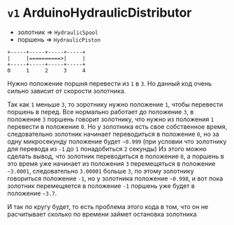 # `v1` ArduinoHydraulicDistributor
* золотник => `HydraulicSpool`
* поршень => `HydraulicPiston`

```text
+-----+-----+-----+-----+
|     |==========>|     |
+-----+-----+-----+-----+
0     1     2     3     4
```

Нужно положение поршня перевести из `1` в `3`.
Но данный код очень сильно зависит от скорости золотника.

Так как `1` меньше `3`, то зоротнику нужно положение `1`, чтобы перевести поршень в перед.
Все нормально работает до положение `3`, в положение `3` поршень говорит золотнику, что нужно из положения `1` перевести в положение `0`.
Но у золотника есть свое собственное время, следовательно золотник начинает переводиться в положение `0`, но за одну микросекунду положение будет `~0.999` (при условии что золотнику для перевода из `-1` до `1` понадобиться `2` секунды)
Из этого можно сделать вывод, что золотник переводиться в положение `0`, а поршень в это время уже начинает из положения `3` перемещяться в положение `~3.0001`, следовательно
`3.00001` больше `3`, по этому золотнику говориться положение `-1`, но у золотника положение `~0.998`, и вот пока золотник перемещяется в положение `-1` поршень уже будет в положение `~3.7`.

И так по кругу будет, то есть проблема этого кода в том, что он не расчитывает сколько по времени займет остановка золотника

